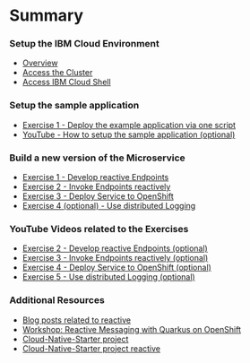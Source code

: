 # Summary

<!-- Rules of SUMMARY.md are here: https://docs.gitbook.com/integrations/github/content-configuration#summary -->
<!-- All headings MUST be THREE hashmarks (###) -->
<!-- Indented bullets (4 spaces) will make the first line be a section -->

### Setup the IBM Cloud Environment

* [Overview](pre-work/README.md)
* [Access the Cluster](pre-work/CLOUD_ACCOUNT.md)
* [Access IBM Cloud Shell](pre-work/CLOUD_SHELL.md)

### Setup the sample application

* [Exercise 1 - Deploy the example application via one script](exercise-01/README.md)
* [YouTube - How to setup the sample application (optional)](https://suedbroecker.net/2020/05/26/how-to-setup-the-reactive-cloud-native-starter-sample-application-on-openshift-in-ibm-cloud/)

### Build a new version of the Microservice

* [Exercise 1 - Develop reactive Endpoints](exercise-02/README.md) 
* [Exercise 2 - Invoke Endpoints reactively](exercise-03/README.md)
* [Exercise 3 - Deploy Service to OpenShift](exercise-04/README.md)
* [Exercise 4 (optional) - Use distributed Logging](exercise-05/README.md) 

### YouTube Videos related to the Exercises

* [Exercise 2 - Develop reactive Endpoints (optional)](https://suedbroecker.net/2020/06/10/develop-reactive-endpoints-with-quarkus/)
* [Exercise 3 - Invoke Endpoints reactively (optional)](https://suedbroecker.net/2020/06/15/invoke-reactive-endpoints-with-quarkus/)
* [Exercise 4 - Deploy Service to OpenShift (optional)](https://suedbroecker.net/2020/06/17/deploy-a-microservice-to-openshift/)
* [Exercise 5 - Use distributed Logging (optional)](https://suedbroecker.net/2020/06/18/use-distributed-logging-for-mircoservices/)

### Additional Resources

* [Blog posts related to reactive](https://github.com/IBM/cloud-native-starter/tree/master/reactive#blogs)
* [Workshop: Reactive Messaging with Quarkus on OpenShift](https://github.com/IBM/workshop-quarkus-openshift-reactive-messaging)
* [Cloud-Native-Starter project](https://github.com/IBM/cloud-native-starter)
* [Cloud-Native-Starter project reactive](https://github.com/IBM/cloud-native-starter/tree/master/reactive)

